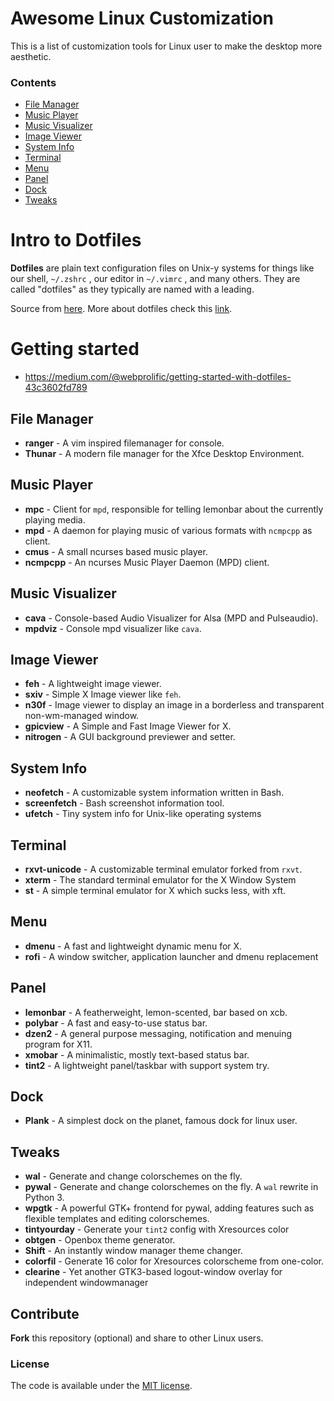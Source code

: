 # Awesome Linux Customization 

This is a list of customization tools for Linux user to make the desktop more aesthetic.

### Contents

  - [File Manager]($file-manager)
  - [Music Player](#music-player)
  - [Music Visualizer](#music-visualizer)
  - [Image Viewer](#image-viewer)
  - [System Info](#system-info)
  - [Terminal](#terminal)
  - [Menu](#menu)
  - [Panel](#panel)
  - [Dock](#dock)
  - [Tweaks](#tweaks)


# Intro to Dotfiles

**Dotfiles** are plain text configuration files on Unix-y systems for things like our shell, `~/.zshrc` , our editor in `~/.vimrc` , and many others. They are called "dotfiles" as they typically are named with a leading.

Source from [here](https://thoughtbot.com/upcase/videos/intro-to-dotfiles).
More about dotfiles check this [link](https://dotfiles.github.io/).

# Getting started

- https://medium.com/@webprolific/getting-started-with-dotfiles-43c3602fd789

## File Manager

- **ranger** - A vim inspired filemanager for console.
- **Thunar** - A modern file manager for the Xfce Desktop Environment.

## Music Player

- **mpc** - Client for `mpd`, responsible for telling lemonbar about the currently playing media.
- **mpd** - A daemon for playing music of various formats with `ncmpcpp` as client.
- **cmus** - A small ncurses based music player.
- **ncmpcpp** - An ncurses Music Player Daemon (MPD) client.

## Music Visualizer

- **cava** - Console-based Audio Visualizer for Alsa (MPD and Pulseaudio).
- **mpdviz** - Console mpd visualizer like `cava`.

## Image Viewer
 
- **feh** - A lightweight image viewer.
- **sxiv** - Simple X Image viewer like `feh`.
- **n30f** - Image viewer to display an image in a borderless and transparent non-wm-managed window.
- **gpicview** - A Simple and Fast Image Viewer for X.
- **nitrogen** - A GUI background previewer and setter.

## System Info

- **neofetch** - A customizable system information written in Bash.
- **screenfetch** - Bash screenshot information tool.
- **ufetch** - Tiny system info for Unix-like operating systems

## Terminal

- **rxvt-unicode** - A customizable terminal emulator forked from `rxvt`.
- **xterm** - The standard terminal emulator for the X Window System
- **st** - A simple terminal emulator for X which sucks less, with xft. 

## Menu

- **dmenu** - A fast and lightweight dynamic menu for X.
- **rofi** - A window switcher, application launcher and dmenu replacement

## Panel

- **lemonbar** - A featherweight, lemon-scented, bar based on xcb.
- **polybar** - A fast and easy-to-use status bar.
- **dzen2** - A general purpose messaging, notification and menuing program for X11. 
- **xmobar** - A minimalistic, mostly text-based status bar.
- **tint2** - A lightweight panel/taskbar with support system try.

## Dock

- **Plank** - A simplest dock on the planet, famous dock for linux user.

## Tweaks

- **wal** - Generate and change colorschemes on the fly.
- **pywal** - Generate and change colorschemes on the fly. A `wal` rewrite in Python 3.  
- **wpgtk** - A powerful GTK+ frontend for pywal, adding features such as flexible templates and editing colorschemes.
- **tintyourday** - Generate your `tint2` config with Xresources color 
- **obtgen** - Openbox theme generator.
- **Shift** - An instantly window manager theme changer.
- **colorfil** - Generate 16 color for Xresources colorscheme from one-color.
- **clearine** - Yet another GTK3-based logout-window overlay for independent windowmanager 

## Contribute

**Fork** this repository (optional) and share to other Linux users.

### License

The code is available under the [MIT license](LICENSE).
